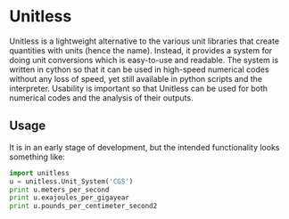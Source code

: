 # Unitless

Unitless is a lightweight alternative to the various unit libraries that
create quantities with units (hence the name).  Instead, it provides a
system for doing unit conversions which is easy-to-use and readable.  The
system is written in cython so that it can be used in high-speed numerical
codes without any loss of speed, yet still available in python scripts and the
interpreter.  Usability is important so that Unitless can be used for both
numerical codes and the analysis of their outputs.

## Usage

It is in an early stage of development, but the intended functionality looks
something like:

```python
import unitless
u = unitless.Unit_System('CGS')
print u.meters_per_second
print u.exajoules_per_gigayear
print u.pounds_per_centimeter_second2
```
